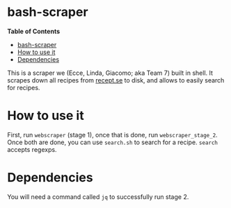 # bash-scraper

<!-- markdown-toc start - Don't edit this section. Run M-x markdown-toc-refresh-toc -->
**Table of Contents**

- [bash-scraper](#bash-scraper)
- [How to use it](#how-to-use-it)
- [Dependencies](#dependencies)

<!-- markdown-toc end -->

This is a scraper we (Ecce, Linda, Giacomo; aka Team 7) built in
shell. It scrapes down all recipes from [recept.se](https://recept.se)
to disk, and allows to easily search for recipes.

# How to use it

First, run `webscraper` (stage 1), once that is done, run
`webscraper_stage_2`. Once both are done, you can use `search.sh` to
search for a recipe. `search` accepts regexps.

# Dependencies

You will need a command called `jq` to successfully run stage 2.
